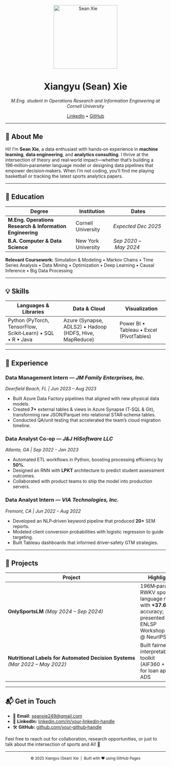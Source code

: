 <!-- Hero Section -->
<p align="center">
  <img src="assets/ProfileImg.jpg" alt="Sean Xie" width="200"/>
</p>

<h1 align="center">Xiangyu (Sean) Xie</h1>

<p align="center">
  <em>M.Eng. student in Operations Research and Information Engineering at Cornell University</em>
</p>

<p align="center">
  <a href="https://www.linkedin.com/in/seanxie2024/">LinkedIn</a> •
  <a href="https://github.com/XYCrus">GitHub</a>
</p>

---

## 👋 About Me

Hi! I’m **Sean Xie**, a data enthusiast with hands‑on experience in **machine learning**, **data engineering**, and **analytics consulting**. I thrive at the intersection of theory and real‑world impact—whether that’s building a 196‑million‑parameter language model or designing data pipelines that empower decision‑makers. When I’m not coding, you’ll find me playing basketball or tracking the latest sports analytics papers.

---

## 🏫 Education

| Degree | Institution | Dates |
| --- | --- | --- |
| **M.Eng. Operations Research & Information Engineering**  | Cornell University | *Expected Dec 2025* |
| **B.A. Computer & Data Science** | New York University | *Sep 2020 – May 2024* |

**Relevant Coursework:** Simulation & Modeling • Markov Chains • Time Series Analysis • Data Mining • Optimization • Deep Learning • Causal Inference • Big Data Processing

---

## 💡 Skills

| Languages & Libraries | Data & Cloud | Visualization |
| --- | --- | --- |
| Python (PyTorch, TensorFlow, Scikit‑Learn) • SQL • R • Java | Azure (Synapse, ADLS2) • Hadoop (HDFS, Hive, MapReduce) | Power BI • Tableau • Excel (PivotTables) |

---

## 💼 Experience

### Data Management Intern — *JM Family Enterprises, Inc.*  
*Deerfield Beach, FL | Jun 2023 – Aug 2023*

*  Built Azure Data Factory pipelines that aligned with new physical data models.
*  Created **7+** external tables & views in Azure Synapse (T‑SQL & Git), transforming raw JSON/Parquet into relational STAR‑schema tables.
*  Conducted QA/unit testing that accelerated the team’s cloud migration timeline.

### Data Analyst Co‑op — *J&J HiSoftware LLC*  
*Atlanta, GA | Sep 2022 – Jan 2023*

*  Automated ETL workflows in Python, boosting processing efficiency by **50%**.
*  Designed an RNN with **LPKT** architecture to predict student assessment outcomes.
*  Collaborated with product teams to ship the model into production servers.

### Data Analyst Intern — *VIA Technologies, Inc.*  
*Fremont, CA | Jun 2022 – Aug 2022*

*  Developed an NLP‑driven keyword pipeline that produced **20+** SEM reports.
*  Modeled client conversion probabilities with logistic regression to guide targeting.
*  Built Tableau dashboards that informed driver‑safety GTM strategies.

---

## 🧪 Projects

| Project | Highlights | Stack |
| --- | --- | --- |
| **OnlySportsLM** *(May 2024 – Sep 2024)* | 196M‑parameter RWKV sports language model with **+37.6%** accuracy; presented at ENLSP Workshop @ NeurIPS 2024 | PyTorch, PEFT, CUDA |
| **Nutritional Labels for Automated Decision Systems** *(Mar 2022 – May 2022)* | Built fairness & interpretability toolkit (AIF360 + LIME) for loan approval ADS | Python, AIF360, LIME |

---

## 📬 Get in Touch

* 📧 **Email:** [seanxie249@gmail.com](mailto:seanxie249@gmail.com)
* 💼 **LinkedIn:** [linkedin.com/in/your‑linkedin‑handle](https://www.linkedin.com/in/your‑linkedin‑handle)
* 🛠️ **GitHub:** [github.com/your‑github‑handle](https://github.com/your‑github‑handle)

Feel free to reach out for collaboration, research opportunities, or just to talk about the intersection of sports and AI! 🌟

---

<p align="center"><sub>© 2025 Xiangyu (Sean) Xie &nbsp;|&nbsp; Built with ❤️ using GitHub Pages</sub></p>

